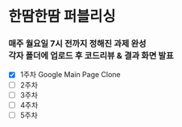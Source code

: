 # 한땀한땀 퍼블리싱

### 매주 월요일 7시 전까지 정해진 과제 완성 <br>각자 폴더에 업로드 후 코드리뷰 & 결과 화면 발표



- [x] 1주차 Google Main Page Clone
- [ ] 2주차 
- [ ] 3주차
- [ ] 4주차
- [ ] 5주차
